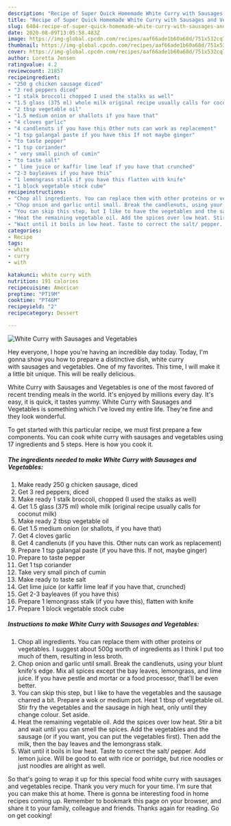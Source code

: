 ```yaml
---
description: "Recipe of Super Quick Homemade White Curry with Sausages and Vegetables"
title: "Recipe of Super Quick Homemade White Curry with Sausages and Vegetables"
slug: 6404-recipe-of-super-quick-homemade-white-curry-with-sausages-and-vegetables
date: 2020-08-09T13:05:58.483Z
image: https://img-global.cpcdn.com/recipes/aaf66ade1b60a68d/751x532cq70/white-curry-with-sausages-and-vegetables-recipe-main-photo.jpg
thumbnail: https://img-global.cpcdn.com/recipes/aaf66ade1b60a68d/751x532cq70/white-curry-with-sausages-and-vegetables-recipe-main-photo.jpg
cover: https://img-global.cpcdn.com/recipes/aaf66ade1b60a68d/751x532cq70/white-curry-with-sausages-and-vegetables-recipe-main-photo.jpg
author: Loretta Jensen
ratingvalue: 4.2
reviewcount: 21857
recipeingredient:
- "250 g chicken sausage diced"
- "3 red peppers diced"
- "1 stalk broccoli chopped I used the stalks as well"
- "1.5 glass (375 ml) whole milk original recipe usually calls for coconut milk"
- "2 tbsp vegetable oil"
- "1.5 medium onion or shallots if you have that"
- "4 cloves garlic"
- "4 candlenuts if you have this Other nuts can work as replacement"
- "1 tsp galangal paste if you have this If not maybe ginger"
- "to taste pepper"
- "1 tsp coriander"
- " very small pinch of cumin"
- "to taste salt"
- " lime juice or kaffir lime leaf if you have that crunched"
- "2-3 bayleaves if you have this"
- "1 lemongrass stalk if you have this flatten with knife"
- "1 block vegetable stock cube"
recipeinstructions:
- "Chop all ingredients. You can replace them with other proteins or vegetables. I suggest about 500g worth of ingredients as I think I put too much of them, resulting in less broth."
- "Chop onion and garlic until small. Break the candlenuts, using your blunt knife&#39;s edge. Mix all spices except the bay leaves, lemongrass, and lime juice. If you have pestle and mortar or a food processor, that&#39;ll be even better."
- "You can skip this step, but I like to have the vegetables and the sausage charred a bit. Prepare a wok or medium pot. Heat 1 tbsp of vegetable oil. Stir fry the vegetables and the sausage in high heat, only until they change colour. Set aside."
- "Heat the remaining vegetable oil. Add the spices over low heat. Stir a bit and wait until you can smell the spices. Add the vegetables and the sausage (or if you want, you can put the vegetables first). Then add the milk, then the bay leaves and the lemongrass stalk."
- "Wait until it boils in low heat. Taste to correct the salt/ pepper. Add lemon juice. Will be good to eat with rice or porridge, but rice noodles or just noodles are alright as well."
categories:
- Recipe
tags:
- white
- curry
- with

katakunci: white curry with 
nutrition: 191 calories
recipecuisine: American
preptime: "PT19M"
cooktime: "PT46M"
recipeyield: "2"
recipecategory: Dessert

---
```



![White Curry with Sausages and Vegetables](https://img-global.cpcdn.com/recipes/aaf66ade1b60a68d/751x532cq70/white-curry-with-sausages-and-vegetables-recipe-main-photo.jpg)

Hey everyone, I hope you're having an incredible day today. Today, I'm gonna show you how to prepare a distinctive dish, white curry with sausages and vegetables. One of my favorites. This time, I will make it a little bit unique. This will be really delicious.

White Curry with Sausages and Vegetables is one of the most favored of recent trending meals in the world. It's enjoyed by millions every day. It's easy, it is quick, it tastes yummy. White Curry with Sausages and Vegetables is something which I've loved my entire life. They're fine and they look wonderful.




To get started with this particular recipe, we must first prepare a few components. You can cook white curry with sausages and vegetables using 17 ingredients and 5 steps. Here is how you cook it.

<!--inarticleads1-->

##### The ingredients needed to make White Curry with Sausages and Vegetables:

1. Make ready 250 g chicken sausage, diced
1. Get 3 red peppers, diced
1. Make ready 1 stalk broccoli, chopped (I used the stalks as well)
1. Get 1.5 glass (375 ml) whole milk (original recipe usually calls for coconut milk)
1. Make ready 2 tbsp vegetable oil
1. Get 1.5 medium onion (or shallots, if you have that)
1. Get 4 cloves garlic
1. Get 4 candlenuts (if you have this. Other nuts can work as replacement)
1. Prepare 1 tsp galangal paste (if you have this. If not, maybe ginger)
1. Prepare to taste pepper
1. Get 1 tsp coriander
1. Take  very small pinch of cumin
1. Make ready to taste salt
1. Get  lime juice (or kaffir lime leaf if you have that, crunched)
1. Get 2-3 bayleaves (if you have this)
1. Prepare 1 lemongrass stalk (if you have this), flatten with knife
1. Prepare 1 block vegetable stock cube




<!--inarticleads2-->

##### Instructions to make White Curry with Sausages and Vegetables:

1. Chop all ingredients. You can replace them with other proteins or vegetables. I suggest about 500g worth of ingredients as I think I put too much of them, resulting in less broth.
1. Chop onion and garlic until small. Break the candlenuts, using your blunt knife&#39;s edge. Mix all spices except the bay leaves, lemongrass, and lime juice. If you have pestle and mortar or a food processor, that&#39;ll be even better.
1. You can skip this step, but I like to have the vegetables and the sausage charred a bit. Prepare a wok or medium pot. Heat 1 tbsp of vegetable oil. Stir fry the vegetables and the sausage in high heat, only until they change colour. Set aside.
1. Heat the remaining vegetable oil. Add the spices over low heat. Stir a bit and wait until you can smell the spices. Add the vegetables and the sausage (or if you want, you can put the vegetables first). Then add the milk, then the bay leaves and the lemongrass stalk.
1. Wait until it boils in low heat. Taste to correct the salt/ pepper. Add lemon juice. Will be good to eat with rice or porridge, but rice noodles or just noodles are alright as well.




So that's going to wrap it up for this special food white curry with sausages and vegetables recipe. Thank you very much for your time. I'm sure that you can make this at home. There is gonna be interesting food in home recipes coming up. Remember to bookmark this page on your browser, and share it to your family, colleague and friends. Thanks again for reading. Go on get cooking!
